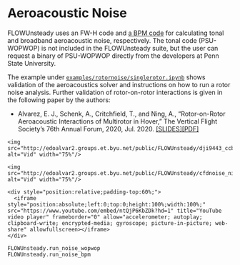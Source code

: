# Aeroacoustic Noise

FLOWUnsteady uses an FW-H code and [a BPM code](https://github.com/byuflowlab/BPM.jl) for calculating tonal and broadband aeroacoustic noise, respectively.
The tonal code (PSU-WOPWOP) is not included in the FLOWUnsteady suite, but the user can request a binary of PSU-WOPWOP directly from the developers at Penn State University.

The example under [`examples/rotornoise/singlerotor.ipynb`](https://nbviewer.jupyter.org/github/byuflowlab/FLOWUnsteady/blob/master/examples/rotornoise/singlerotor.ipynb) shows validation of the aeroacoustics solver and instructions on how to run a rotor noise analysis.
Further validation of rotor-on-rotor interactions is given in the following paper by the authors:

* Alvarez, E. J., Schenk, A., Critchfield, T., and Ning, A., “Rotor-on-Rotor Aeroacoustic Interactions of Multirotor in Hover,” The Vertical Flight Society’s 76th Annual Forum, 2020, Jul. 2020. [\[SLIDES\]](http://edoalvar2.groups.et.byu.net/public/AlvarezSchenkCritchfield_2020-PresentationVFSForum-multirotor_noise_interactions_in_hoverSTATIC.pdf)[\[PDF\]](https://scholarsarchive.byu.edu/facpub/4053/)


```@raw html
<img src="http://edoalvar2.groups.et.byu.net/public/FLOWUnsteady/dji9443_ccblade01_1.gif" alt="Vid" width="75%"/>
```
```@raw html
<img src="http://edoalvar2.groups.et.byu.net/public/FLOWUnsteady/cfdnoise_ningdji_multi_005D_03_20.gif" alt="Vid" width="75%"/>
```
```@raw html
<div style="position:relative;padding-top:60%;">
  <iframe style="position:absolute;left:0;top:0;height:100%;width:100%;" src="https://www.youtube.com/embed/ntQjP6KbZDk?hd=1" title="YouTube video player" frameborder="0" allow="accelerometer; autoplay; clipboard-write; encrypted-media; gyroscope; picture-in-picture; web-share" allowfullscreen></iframe>
</div>
```

```@docs
FLOWUnsteady.run_noise_wopwop
FLOWUnsteady.run_noise_bpm
```
